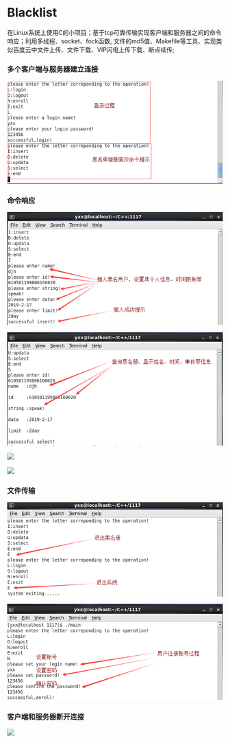 # Blacklist
   在Linux系统上使用C的小项目；基于tcp可靠传输实现客户端和服务器之间的命令响应；利用多线程、socket、fock函数,
文件的md5值、Makefile等工具、实现类似百度云中文件上传、文件下载、VIP闪电上传下载、断点续传;
### 多个客户端与服务器建立连接 ###
![](./picture/1.png)
### 命令响应 ###
![](./picture/2.png)

![](./picture/3.png)

![](./picture/6.png)

![](./picture/7.png)
### 文件传输 ###
![](./picture/4.png)

![](./picture/5.png)
### 客户端和服务器断开连接  ###
![](./picture/8.png)
